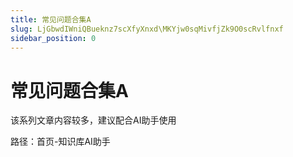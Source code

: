 ```yaml
---
title: 常见问题合集A
slug: LjGbwdIWniQBueknz7scXfyXnxd\MKYjw0sqMivfjZk9O0scRvlfnxf
sidebar_position: 0
---
```



# 常见问题合集A

该系列文章内容较多，建议配合AI助手使用

路径：首页-知识库AI助手

